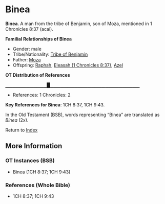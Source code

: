 # Binea
**Binea**. 
A man from the tribe of Benjamin, son of Moza, mentioned in 1 Chronicles 8:37 (acai). 




**Familial Relationships of Binea**


* Gender: male
* Tribe/Nationality: [Tribe of Benjamin](../../../groups/md/acai/Benjamin.md)
* Father: [Moza](Moza.2.md)
* Offspring: [Raphah](Raphah.md), [Eleasah (1 Chronicles 8:37)](Eleasah.2.md), [Azel](Azel.md)


**OT Distribution of References**

▁▁▁▁▁▁▁▁▁▁▁▁█▁▁▁▁▁▁▁▁▁▁▁▁▁▁▁▁▁▁▁▁▁▁▁▁▁▁
* References: 1 Chronicles: 2



**Key References for Binea**: 
1CH 8:37, 1CH 9:43. 


In the Old Testament (BSB), words representing “Binea” are translated as 
*Binea* (2x). 




Return to [Index](00-Index.md)

## More Information

### OT Instances (BSB)

* Binea (1CH 8:37; 1CH 9:43)



### References (Whole Bible)

* 1CH 8:37; 1CH 9:43



